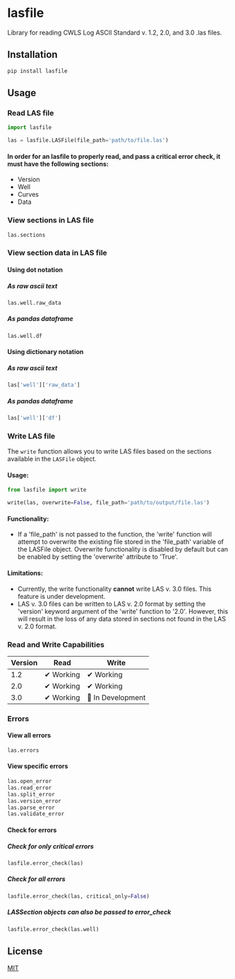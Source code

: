 # lasfile
 Library for reading CWLS Log ASCII Standard v. 1.2, 2.0, and 3.0 .las files.

## Installation
```bash
pip install lasfile
```

## Usage
### Read LAS file
```python
import lasfile

las = lasfile.LASFile(file_path='path/to/file.las')
```
#### In order for an lasfile to properly read, and pass a critical error check, it must have the following sections:
- Version
- Well
- Curves
- Data

### View sections in LAS file
```python
las.sections
```
### View section data in LAS file
#### Using dot notation
##### As raw ascii text
```python
las.well.raw_data
```
##### As pandas dataframe
```python
las.well.df
```
#### Using dictionary notation
##### As raw ascii text
```python
las['well']['raw_data']
```
##### As pandas dataframe
```python
las['well']['df']
```

### Write LAS file
The `write` function allows you to write LAS files based on the sections available in the `LASFile` object.

#### Usage:
```python
from lasfile import write

write(las, overwrite=False, file_path='path/to/output/file.las')
```

#### Functionality:
- If a 'file_path' is not passed to the function, the 'write' function will attempt to overwrite the existing file stored in the 'file_path' variable of the LASFile object. Overwrite functionality is disabled by default but can be enabled by setting the 'overwrite' attribute to 'True'.

#### Limitations:
- Currently, the write functionality **cannot** write LAS v. 3.0 files. This feature is under development.
- LAS v. 3.0 files can be written to LAS v. 2.0 format by setting the 'version' keyword argument of the 'write' function to '2.0'. However, this will result in the loss of any data stored in sections not found in the LAS v. 2.0 format.

### Read and Write Capabilities
| Version | Read       | Write         |
|---------|------------|---------------|
| 1.2     | ✔ Working  | ✔ Working     |
| 2.0     | ✔ Working  | ✔ Working     |
| 3.0     | ✔ Working  | 🚧 In Development |

### Errors
#### View all errors
```python
las.errors
```

#### View specific errors
```python
las.open_error
las.read_error
las.split_error
las.version_error
las.parse_error
las.validate_error
```

#### Check for errors
##### Check for only critical errors
```python
lasfile.error_check(las)
```
##### Check for all errors
```python
lasfile.error_check(las, critical_only=False)
```
##### LASSection objects can also be passed to error_check
```python
lasfile.error_check(las.well)
```


## License
[MIT](https://choosealicense.com/licenses/mit/)
```